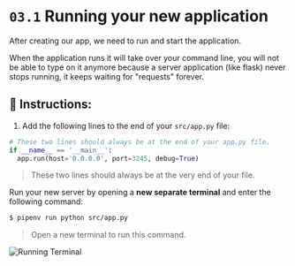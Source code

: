 # `03.1` Running your new application

After creating our app, we need to run and start the application.

When the application runs it will take over your command line, you will not be able to type on it anymore because a server application (like flask) never stops running, it keeps waiting for "requests" forever.

## 📝 Instructions:

1. Add the following lines to the end of your `src/app.py` file:

```python
# These two lines should always be at the end of your app.py file.
if __name__ == '__main__':
  app.run(host='0.0.0.0', port=3245, debug=True)
```

> These two lines should always be at the very end of your file.

Run your new server by opening a **new separate terminal** and enter the following command:

```bash
$ pipenv run python src/app.py
```

> Open a new terminal to run this command.

![Running Terminal](https://github.com/breatheco-de/python-flask-api-tutorial/blob/master/.learn/assets/running-flask-app.gif?raw=true)
